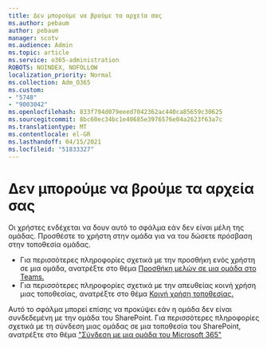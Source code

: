 ```yaml
---
title: Δεν μπορούμε να βρούμε τα αρχεία σας
ms.author: pebaum
author: pebaum
manager: scotv
ms.audience: Admin
ms.topic: article
ms.service: o365-administration
ROBOTS: NOINDEX, NOFOLLOW
localization_priority: Normal
ms.collection: Adm_O365
ms.custom:
- "5748"
- "9003042"
ms.openlocfilehash: 833f794d079eeed7042362ac440ca85659c30625
ms.sourcegitcommit: 8bc60ec34bc1e40685e3976576e04a2623f63a7c
ms.translationtype: MT
ms.contentlocale: el-GR
ms.lasthandoff: 04/15/2021
ms.locfileid: "51833327"
---
```

# <a name="we-cant-get-your-files"></a>Δεν μπορούμε να βρούμε τα αρχεία σας

Οι χρήστες ενδέχεται να δουν αυτό το σφάλμα εάν δεν είναι μέλη της ομάδας. Προσθέστε το χρήστη στην ομάδα για να του δώσετε πρόσβαση στην τοποθεσία ομάδας.

- Για περισσότερες πληροφορίες σχετικά με την προσθήκη ενός χρήστη σε μια ομάδα, ανατρέξτε στο θέμα [Προσθήκη μελών σε μια ομάδα στο Teams.](https://support.office.com/article/add-people-to-a-team-aff2249d-b456-4bc3-81e7-52327b6b38e9)
- Για περισσότερες πληροφορίες σχετικά με την απευθείας κοινή χρήση μιας τοποθεσίας, ανατρέξτε στο θέμα [Κοινή χρήση τοποθεσίας.](https://support.office.com/article/Share-a-site-958771A8-D041-4EB8-B51C-AFEA2EAE3658)

Αυτό το σφάλμα μπορεί επίσης να προκύψει εάν η ομάδα δεν είναι συνδεδεμένη με την ομάδα του SharePoint. Για περισσότερες πληροφορίες σχετικά με τη σύνδεση μιας ομάδας σε μια τοποθεσία του SharePoint, ανατρέξτε στο θέμα ["Σύνδεση με μια ομάδα του Microsoft 365"](https://docs.microsoft.com/sharepoint/dev/transform/modernize-connect-to-office365-group)